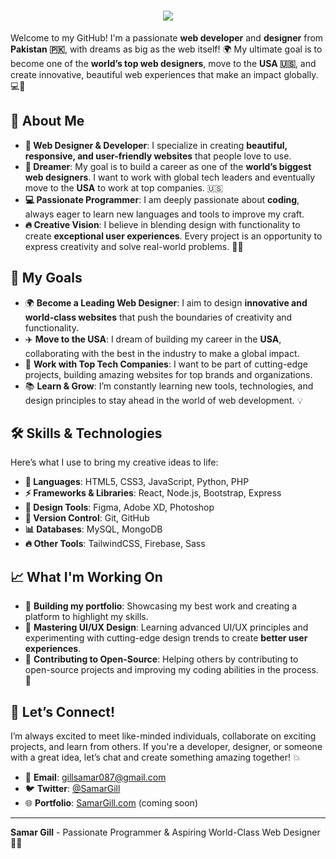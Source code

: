<h1 align="center">
  <a href="https://github.com/samar007gill">
    <img src="https://readme-typing-svg.demolab.com?font=Montserrat&size=28&duration=2000&pause=500&color=483D8B&center=true&vCenter=true&width=800&lines=Hi+there!+👋+I'm+SAMAR+GILL;Full+Stack+Developer+%7C+Innovator+%7C+Dreamer;Creating+Beautiful+Experiences+with+Code+%F0%9F%8E%A8" />
  </a>
</h1>



Welcome to my GitHub! I'm a passionate **web developer** and **designer** from **Pakistan 🇵🇰**, with dreams as big as the web itself! 🌍 My ultimate goal is to become one of the **world’s top web designers**, move to the **USA 🇺🇸**, and create innovative, beautiful web experiences that make an impact globally. 💻🚀

## 🚀 About Me

- **🎨 Web Designer & Developer**: I specialize in creating **beautiful, responsive, and user-friendly websites** that people love to use.  
- **🌟 Dreamer**: My goal is to build a career as one of the **world’s biggest web designers**. I want to work with global tech leaders and eventually move to the **USA** to work at top companies. 🇺🇸
- **💻 Passionate Programmer**: I am deeply passionate about **coding**, always eager to learn new languages and tools to improve my craft.
- **🔥 Creative Vision**: I believe in blending design with functionality to create **exceptional user experiences**. Every project is an opportunity to express creativity and solve real-world problems. 🌈💡

## 🎯 My Goals

- 🌍 **Become a Leading Web Designer**: I aim to design **innovative and world-class websites** that push the boundaries of creativity and functionality.  
- ✈️ **Move to the USA**: I dream of building my career in the **USA**, collaborating with the best in the industry to make a global impact.  
- 🚀 **Work with Top Tech Companies**: I want to be part of cutting-edge projects, building amazing websites for top brands and organizations.  
- 📚 **Learn & Grow**: I’m constantly learning new tools, technologies, and design principles to stay ahead in the world of web development. 💡

## 🛠️ Skills & Technologies

Here’s what I use to bring my creative ideas to life:

- **📝 Languages**: HTML5, CSS3, JavaScript, Python, PHP  
- **⚡ Frameworks & Libraries**: React, Node.js, Bootstrap, Express  
- **🎨 Design Tools**: Figma, Adobe XD, Photoshop  
- **🔄 Version Control**: Git, GitHub  
- **📊 Databases**: MySQL, MongoDB  
- **🔥 Other Tools**: TailwindCSS, Firebase, Sass  

## 📈 What I'm Working On

- 📂 **Building my portfolio**: Showcasing my best work and creating a platform to highlight my skills.  
- 🎨 **Mastering UI/UX Design**: Learning advanced UI/UX principles and experimenting with cutting-edge design trends to create **better user experiences**.  
- 🤖 **Contributing to Open-Source**: Helping others by contributing to open-source projects and improving my coding abilities in the process. 🙌

## 💬 Let’s Connect!

I’m always excited to meet like-minded individuals, collaborate on exciting projects, and learn from others. If you're a developer, designer, or someone with a great idea, let’s chat and create something amazing together! 💥

- 📧 **Email**: gillsamar087@gmail.com  
- 🐦 **Twitter**: [@SamarGill](https://twitter.com/SamarGill)  
- 🌐 **Portfolio**: [SamarGill.com](https://SamarGill.com) (coming soon)

---

**Samar Gill** - Passionate Programmer & Aspiring World-Class Web Designer 🎨🚀


<!--
**samar007gill/samar007gill** is a ✨ _special_ ✨ repository because its `README.md` (this file) appears on your GitHub profile.

Here are some ideas to get you started:

- 🔭 I’m currently working on ...
- 🌱 I’m currently learning ...
- 👯 I’m looking to collaborate on ...
- 🤔 I’m looking for help with ...
- 💬 Ask me about ...
- 📫 How to reach me: ...
- 😄 Pronouns: ...
- ⚡ Fun fact: ...
-->
